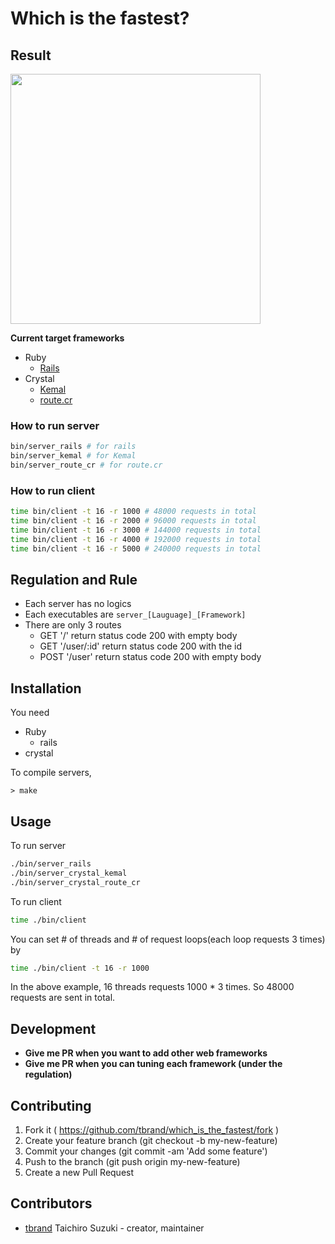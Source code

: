 # Which is the fastest?

## Result

<img src="https://cloud.githubusercontent.com/assets/3483230/24412688/1aeefd06-1414-11e7-84bf-fda7bde4bb23.png" width="400" />

**Current target frameworks**
 - Ruby
   - [Rails](https://github.com/rails/rails)
 - Crystal
   - [Kemal](https://github.com/kemalcr/kemal)
   - [route.cr](https://github.com/tbrand/route.cr)

### How to run server
```bash
bin/server_rails # for rails
bin/server_kemal # for Kemal
bin/server_route_cr # for route.cr
```

### How to run client
```bash
time bin/client -t 16 -r 1000 # 48000 requests in total
time bin/client -t 16 -r 2000 # 96000 requests in total
time bin/client -t 16 -r 3000 # 144000 requests in total
time bin/client -t 16 -r 4000 # 192000 requests in total
time bin/client -t 16 -r 5000 # 240000 requests in total
```

## Regulation and Rule
 - Each server has no logics
 - Each executables are `server_[Lauguage]_[Framework]`
 - There are only 3 routes
   - GET  '/'         return status code 200 with empty body
   - GET  '/user/:id' return status code 200 with the id
   - POST '/user'     return status code 200 with empty body

## Installation

You need
 - Ruby
   - rails
 - crystal

To compile servers,
```
> make
```

## Usage

To run server
```bash
./bin/server_rails
./bin/server_crystal_kemal
./bin/server_crystal_route_cr
```

To run client
```bash
time ./bin/client
```

You can set # of threads and # of request loops(each loop requests 3 times) by
```bash
time ./bin/client -t 16 -r 1000
```
In the above example, 16 threads requests 1000 * 3 times.
So 48000 requests are sent in total.

## Development
 - **Give me PR when you want to add other web frameworks**
 - **Give me PR when you can tuning each framework (under the regulation)**

## Contributing

1. Fork it ( https://github.com/tbrand/which_is_the_fastest/fork )
2. Create your feature branch (git checkout -b my-new-feature)
3. Commit your changes (git commit -am 'Add some feature')
4. Push to the branch (git push origin my-new-feature)
5. Create a new Pull Request

## Contributors

- [tbrand](https://github.com/tbrand) Taichiro Suzuki - creator, maintainer
